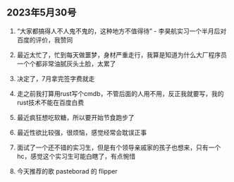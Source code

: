## 2023年5月30号

1. “大家都搞得人不人鬼不鬼的，这种地方不值得待” - 李昊航实习一个半月后对百度的评价，我赞同

2. 最近太忙了，忙到每天做噩梦，身材严重走行，我算是知道为什么大厂程序员一个个都非常油腻灰头土脸，太累了

3. 决定了，7月拿完签字费就走

4. 走之前我打算用rust写个cmdb，不管后面的人用不用，反正我就要写，我的rust技术不能在百度白费

5. 最近疯狂想吃软糖，所以要开始节食跑步了

6. 最近性欲比较强，很烦恼，感觉经常会耽误正事

7. 面试了一个还不错的实习生，但是有个领导亲戚家的孩子也想来，只有一个hc，感觉这个实习生可能白瞎了，有点惋惜

8. 今天推荐的歌 pasteborad 的 flipper